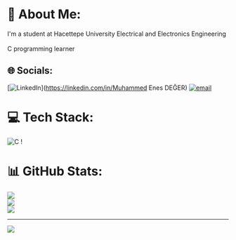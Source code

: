 # 💫 About Me:
I'm a student at Hacettepe University Electrical and Electronics Engineering<br><br>C programming learner


## 🌐 Socials:
[![LinkedIn](https://img.shields.io/badge/LinkedIn-%230077B5.svg?logo=linkedin&logoColor=white)](https://linkedin.com/in/Muhammed Enes DEĞER)
 [![email](https://img.shields.io/badge/Email-D14836?logo=gmail&logoColor=white)](mailto:ensdgr2536@gmail.com) 

# 💻 Tech Stack:
![C](https://img.shields.io/badge/c-%2300599C.svg?style=flat-square&logo=c&logoColor=white) !

# 📊 GitHub Stats:
![](https://github-readme-stats.vercel.app/api?username=EnesDeger&theme=dark&hide_border=false&include_all_commits=true&count_private=false)<br/>
![](https://nirzak-streak-stats.vercel.app/?user=EnesDeger&theme=dark&hide_border=false)<br/>
![](https://github-readme-stats.vercel.app/api/top-langs/?username=EnesDeger&theme=dark&hide_border=false&include_all_commits=true&count_private=false&layout=compact)

---
[![](https://visitcount.itsvg.in/api?id=EnesDeger&icon=0&color=0)](https://visitcount.itsvg.in)

<!-- Proudly created with GPRM ( https://gprm.itsvg.in ) -->
